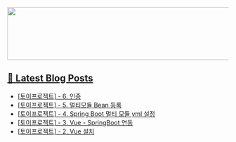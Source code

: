 <a href="https://github.com/devxb/gitanimals">
<img
  src="https://render.gitanimals.org/lines/hyunjong-96"
  width="600"
  height="120"
/>

## 📕 Latest Blog Posts

</a><ul><li><a href='https://hyunjong96.tistory.com/17' target='_blank'>[토이프로젝트] - 6. 인증</a></li><li><a href='https://hyunjong96.tistory.com/16' target='_blank'>[토이프로젝트] - 5. 멀티모듈 Bean 등록</a></li><li><a href='https://hyunjong96.tistory.com/15' target='_blank'>[토이프로젝트] - 4. Spring Boot 멀티 모듈 yml 설정</a></li><li><a href='https://hyunjong96.tistory.com/14' target='_blank'>[토이프로젝트] - 3. Vue - SpringBoot 연동</a></li><li><a href='https://hyunjong96.tistory.com/13' target='_blank'>[토이프로젝트] - 2. Vue 설치</a></li></ul>
